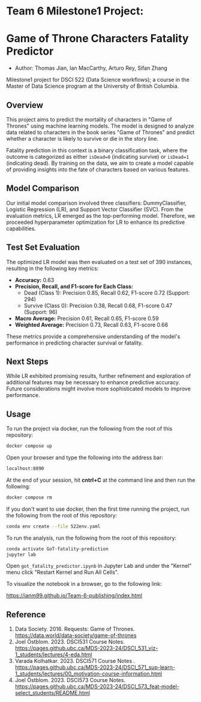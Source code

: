 # Team 6 Milestone1 Project:

# Game of Throne Characters Fatality Predictor

-   Author: Thomas Jian, Ian MacCarthy, Arturo Rey, Sifan Zhang

Milestone1 project for DSCI 522 (Data Science workflows); a course in the Master of Data Science program at the University of British Columbia.

## Overview

This project aims to predict the mortality of characters in "Game of Thrones" using machine learning models. The model is designed to analyze data related to characters in the book series "Game of Thrones" and predict whether a character is likely to survive or die in the story line.

Fatality prediction in this context is a binary classification task, where the outcome is categorized as either `isDead=0` (indicating survive) or `isDead=1` (indicating dead). By training on the data, we aim to create a model capable of providing insights into the fate of characters based on various features.

## Model Comparison

Our initial model comparison involved three classifiers: DummyClassifier, Logistic Regression (LR), and Support Vector Classifier (SVC). From the evaluation metrics, LR emerged as the top-performing model. Therefore, we proceeded hyperparameter optimization for LR to enhance its predictive capabilities.

## Test Set Evaluation

The optimized LR model was then evaluated on a test set of 390 instances, resulting in the following key metrics:

-   **Accuracy:** 0.63
-   **Precision, Recall, and F1-score for Each Class:**
    -   Dead (Class 1): Precision 0.85, Recall 0.62, F1-score 0.72 (Support: 294)
    -   Survive (Class 0): Precision 0.38, Recall 0.68, F1-score 0.47 (Support: 96)
-   **Macro Average:** Precision 0.61, Recall 0.65, F1-score 0.59
-   **Weighted Average:** Precision 0.73, Recall 0.63, F1-score 0.66

These metrics provide a comprehensive understanding of the model's performance in predicting character survival or fatality.

## Next Steps

While LR exhibited promising results, further refinement and exploration of additional features may be necessary to enhance predictive accuracy. Future considerations might involve more sophisticated models to improve performance.

## Usage

To run the project via docker, run the following from the root of this repository:

```bash
docker compose up
```
Open your browser and type the following into the address bar:

```bash
localhost:8890
```

At the end of your session, hit **cntrl+C** at the command line and then run the following:

```bash
docker compose rm 
```

If you don't want to use docker, then the first time running the project, run the following from the root of this repository:

``` bash
conda env create --file 522env.yaml
```

To run the analysis, run the following from the root of this repository:

``` bash
conda activate GoT-fatality-prediction
jupyter lab 
```

Open `got_fatality_predictor.ipynb` in Jupyter Lab and under the "Kernel" menu click "Restart Kernel and Run All Cells".


To visualize the notebook in a browser, go to the following link:

<https://ianm99.github.io/Team-6-publishing/index.html>


## Reference

1.  Data Society. 2016. Requests: Game of Thrones. <https://data.world/data-society/game-of-thrones>
2.  Joel Östblom. 2023. DSCI531 Course Notes. <https://pages.github.ubc.ca/MDS-2023-24/DSCI_531_viz-1_students/lectures/4-eda.html>
3.  Varada Kolhatkar. 2023. DSCI571 Course Notes . <https://pages.github.ubc.ca/MDS-2023-24/DSCI_571_sup-learn-1_students/lectures/00_motivation-course-information.html>
4.  Joel Östblom. 2023. DSCI573 Course Notes. <https://pages.github.ubc.ca/MDS-2023-24/DSCI_573_feat-model-select_students/README.html>
